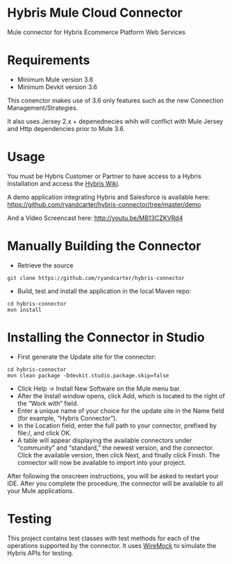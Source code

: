 
Hybris Mule Cloud Connector
=======
Mule connector for Hybris Ecommerce Platform Web Services

Requirements
============
* Minimum Mule version 3.6
* Minimum Devkit version 3.6

This conenctor makes use of 3.6 only features such as the new Connection Management/Strategies.

It also uses Jersey 2.x + depenednecies whih will conflict with Mule Jersey and Http dependencies prior to Mule 3.6.

Usage
=====
You must be Hybris Customer or Partner to have access to a Hybris Installation and access the [Hybris Wiki](https://wiki.hybris.com/display/release5/WebService+API+-+Reference).

A demo application integrating Hybris and Salesforce is available here: https://github.com/ryandcarter/hybris-connector/tree/master/demo

And a Video Screencast here: http://youtu.be/MB13CZKVRd4

Manually Building the Connector
===============================

* Retrieve the source

```
git clone https://github.com/ryandcarter/hybris-connector
```

* Build, test and install the application in the local Maven repo:

```
cd hybris-connector
mvn install
```
Installing the Connector in Studio
==================================
* First generate the Update site for the connector:
```
cd hybris-connector
mvn clean package -Ddevkit.studio.package.skip=false
```
* Click Help → Install New Software on the Mule menu bar.
* After the Install window opens, click Add, which is located to the right of the “Work
with” field.
* Enter a unique name of your choice for the update site in the Name field (for example,
“Hybris Connector”).
* In the Location field, enter the full path to your connector, prefixed by file:/, and
click OK.
* A table will appear displaying the available connectors under “community” and
“standard,” the newest version, and the connector. Click the available version, then
click Next, and finally click Finish. The connector will now be available to import
into your project.

After following the onscreen instructions, you will be asked to restart your IDE. After
you complete the procedure, the connector will be available to all your Mule
applications.

Testing
=======
This project contains test classes with test methods for each of the operations supported by the connector. It uses [WireMock](http://wiremock.org/) to simulate the Hybris APIs for testing.
